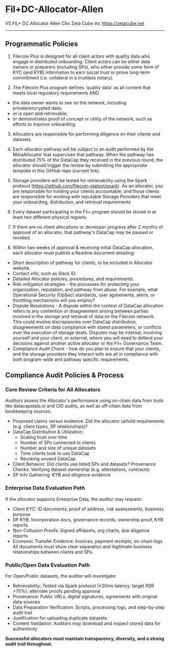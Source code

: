 # Fil+DC-Allocator-Allen
V5 FIL+ DC Allocator Allen Cho Zeta Cube Inc https://zetacube.net

-----
## Programmatic Policies
1. Filecoin Plus is designed for all client actors with quality data who engage in distributed onboarding. Client actors can be either data owners or preparers (including SPs), who either provide some form of KYC (and KYB) information to earn social trust or prove long-term commitment (i.e. collateral in a trustless notary).

2. The Filecoin Plus program defines 'quality data' as all content that meets local regulatory requirements AND

  - the data owner wants to see on the network, including private/encrypted data;
- or is open and retrievable;
- or demonstrates proof of concept or utility of the network, such as efforts to improve onboarding.

3. Allocators are responsible for performing diligence on their clients and datasets.

4. Each allocator pathway will be subject to an audit performed by the MetaAllocator that supervises that pathway. When the pathway has distributed 75% of the DataCap they received in the previous round, the allocator should trigger the review by submitting the appropriate template in this GitHub repo (current link).

5. Storage providers will be tested for retrievability using the Spark protocol (https://github.com/filecoin-station/spark). As an allocator, you are responsible for holding your clients accountable, and those clients are responsible for working with reputable Storage Providers that meet your onboarding, distribution, and retrieval requirements.

6. Every dataset participating in the Fil+ program should be stored in at least two different physical regions.

7. If there are no client allocations or developer progress after 2 months of approval of an allocator, that pathway's DataCap may be paused or revoked.

8. Within two weeks of approval & receiving initial DataCap allocation, each allocator must publish a Readme document detailing:

- Short description of pathway for clients, to be included in Allocator website.
- Contact info, such as Slack ID.
- Detailed Allocator policies, procedures, and requirements.
- Risk mitigation strategies - the processes for protecting your organization, reputation, and pathway from abuse. For example, what Operational Security (OpSec) standards, user agreements, alerts, or throttling mechanisms will you employ?
- Dispute Resolutions - A dispute within the context of DataCap allocation refers to any contention or disagreement arising between parties involved in the storage and retrieval of data on the Filecoin network. This could involve discrepancies over DataCap distribution, disagreements on data compliance with stated parameters, or conflicts over the execution of storage deals. Disputes may be internal, involving yourself and your client, or external, where you will need to defend your decisions against another active allocator or the Fil+ Governance Team.
- Compliance Audit Check - how do you plan to ensure that your clients, and the storage providers they interact with are all in compliance with both program-wide and pathway specific requirements.

## Compliance Audit Policies & Process
### Core Review Criteria for All Allocators
Auditors assess the Allocator's performance using on-chain data from tools like datacapstats.io and CID audits, as well as off-chain data from bookkeeping sources.

- Proposed claims versus evidence: Did the allocator uphold requirements (e.g. client types, SP relationships)?
- DataCap Distribution & Utilization:
  - Scaling trust over time
  - Number of SPs connected to clients
  - Number and size of unique datasets
  - Time clients took to use DataCap
  - Revoking unused DataCap
- Client Behavior: Did clients use listed SPs and datasets? Provenance Checks: Verifying dataset ownership (e.g. attestations, contracts)
- SP Info Gathering: KYB and diligence evidence

### Enterprise Data Evaluation Path
If the allocator supports Enterprise Data, the auditor may request:

- Client KYC: ID documents, proof of address, risk assessments, business purpose
- SP KYB: Incorporation docs, governance records, ownership proof, KYB reports
- Non-Collusion Proofs: Signed affidavits, org charts, due diligence reports
- Economic Transfer Evidence: Invoices, payment receipts, on-chain logs
All documents must show clear separation and legitimate business relationships between clients and SPs.

### Public/Open Data Evaluation Path
For Open/Public datasets, the auditor will investigate:

- Retrievability: Tested via Spark protocol (≤20ms latency, target RSR >75%); alternate proofs pending approval
- Provenance: Public URLs, digital signatures, agreements with original data sources
- Data Preparation Verification: Scripts, processing logs, and step-by-step audit trail
- Justification for uploading duplicate datasets
- Content Validation: Auditors may download and inspect stored data for authenticity
  
**Successful allocators must maintain transparency, diversity, and a strong audit trail throughout.**

